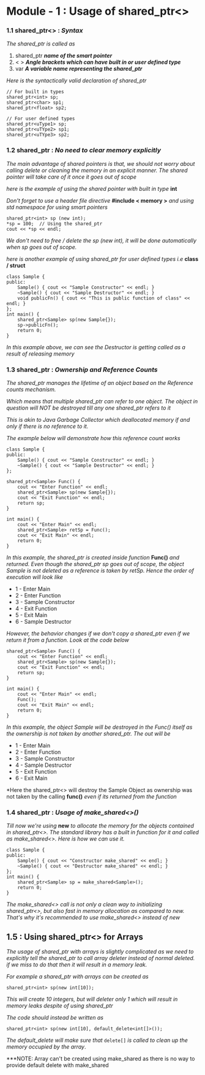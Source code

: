 # Module - 1 : Usage of shared_ptr<>

### 1.1 shared_ptr<> : *Syntax*

*The shared_ptr is called as*

1. shared_ptr  ***name of the smart pointer***
2. < > ***Angle brackets which can have built in or user defined type***
3. var ***A variable name representing the shared_ptr***

*Here is the syntactically valid declaration of shared_ptr*
```
// For built in types
shared_ptr<int> sp;
shared_ptr<char> sp1;
shared_ptr<float> sp2;

// For user defined types
shared_ptr<uType1> sp;
shared_ptr<uTYpe2> sp1;
shared_ptr<uTYpe3> sp2;

```
### 1.2 shared_ptr : *No need to clear memory explicitly*

*The main advantage of shared pointers is that, we should not worry about calling delete or cleaning the memory in an explicit manner. The shared pointer will take care of it once it goes out of scope*

*here is the example of using the shared pointer with built in type* **int**

*Don't forget to use a header file directive* **#include < memory >** *and using std namespace for using smart pointers*

```
shared_ptr<int> sp (new int);
*sp = 100;  // Using the shared_ptr
cout << *sp << endl;

```
*We don't need to free / delete the sp (new int), it will be done automatically when sp goes out of scope.*

*here is another example of using shared_ptr for user defined types i.e* **class / struct**

```
class Sample {
public:
	Sample() { cout << "Sample Constructor" << endl; }
	~Sample() { cout << "Sample Destructor" << endl; }
	void publicFn() { cout << "This is public function of class" << endl; }
};
int main() {
	shared_ptr<Sample> sp(new Sample{});
	sp->publicFn();
	return 0;
}

```
*In this example above, we can see the Destructor is getting called as a result of releasing memory*

### 1.3 shared_ptr : *Ownership and Reference Counts*

*The shared_ptr manages the lifetime of an object based on the Reference counts mechanism.*

*Which means that multiple shared_ptr can refer to one object. The object in question will NOT be destroyed till any one shared_ptr refers to it*

*This is akin to Java Garbage Collector which deallocated memory if and only if there is no reference to it.*

*The example below will demonstrate how this reference count works*

```
class Sample {
public:
	Sample() { cout << "Sample Constructor" << endl; }
	~Sample() { cout << "Sample Destructor" << endl; }
};

shared_ptr<Sample> Func() {
	cout << "Enter Function" << endl;
	shared_ptr<Sample> sp(new Sample{});
	cout << "Exit Function" << endl;
	return sp;
}

int main() {
	cout << "Enter Main" << endl;
	shared_ptr<Sample> retSp = Func();
	cout << "Exit Main" << endl;
	return 0;
}

```
*In this example, the shared_ptr is created inside function* **Func()** *and returned. Even though the shared_ptr sp goes out of scope, the object Sample is not deleted as a reference is taken by retSp. Hence the order of execution will look like*

* 1 - Enter Main
* 2 - Enter Function
* 3 - Sample Constructor
* 4 - Exit Function
* 5 - Exit Main
* 6 - Sample Destructor

*However, the behavior changes if we don't copy a shared_ptr even if we return it from a function. Look at the code below*

```
shared_ptr<Sample> Func() {
	cout << "Enter Function" << endl;
	shared_ptr<Sample> sp(new Sample{});
	cout << "Exit Function" << endl;
	return sp;
}

int main() {
	cout << "Enter Main" << endl;
	Func();
	cout << "Exit Main" << endl;
	return 0;
}
```
*In this example, the object Sample will be destroyed in the Func() itself as the ownership is not taken by another shared_ptr. The out will be*

* 1 - Enter Main
* 2 - Enter Function
* 3 - Sample Constructor
* 4 - Sample Destructor
* 5 - Exit Function
* 6 - Exit Main

*Here the shared_ptr<> will destroy the Sample Object as ownership was not taken by the calling **func()** *even if its returned from the function*

### 1.4 shared_ptr : *Usage of make_shared<>()*

*Till now we're using* **new** *to allocate the memory for the objects contained in shared_ptr<>. The standard library has a built in function for it and called as make_shared<>. Here is how we can use it.*

```
class Sample {
public:
	Sample() { cout << "Constructor make_shared" << endl; }
	~Sample() { cout << "Destructor make_shared" << endl; }
};
int main() {
	shared_ptr<Sample> sp = make_shared<Sample>();
	return 0;
}

```
*The make_shared<> call is not only a clean way to initializing shared_ptr<>, but also fast in memory allocation as compared to new. That's why it's recommended to use make_shared<> instead of new*

## 1.5 : Using shared_ptr<> for Arrays

_The usage of shared_ptr with arrays is slightly complicated as we need to explicitly tell the shared_ptr to call array deleter instead of normal deleted. if we miss to do that then it will result in a memory leak._

_For example a shared_ptr with arrays can be created as_

```
shared_ptr<int> sp(new int[10]);

```
_This will create 10 integers, but will deleter only 1 which will result in memory leaks despite of using shared_ptr_ 

_The code should instead be written as_ 

```
shared_ptr<int> sp(new int[10], default_delete<int[]>());

```
_The default_delete will make sure that_ `delete[]` _is called to clean up the memory occupied by the array_.

***NOTE: Array can't be created using make_shared as there is no way to provide default delete with make_shared
